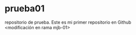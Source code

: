 # prueba01
repositorio de prueba.
Este es mi primer repositorio en Github
<modificación en rama mjb-01>
